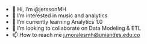 - 👋 Hi, I’m @jerssonMH
- 👀 I’m interested in music and analytics
- 🌱 I’m currently learning Analytics 1.0
- 💞️ I’m looking to collaborate on Data Modeling & ETL
- 📫 How to reach me j.moralesmh@uniandes.edu.co

<!---
jerssonMH/jerssonMH is a ✨ particular ✨ repository because its `README.md` (this file) appears on your GitHub profile.
You can click the Preview link to take a look at your changes.
--->
